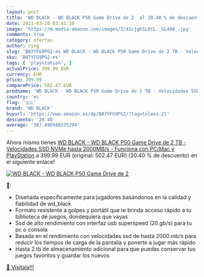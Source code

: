 ```yaml
---
layout: post
title: 'WD BLACK - WD BLACK P50 Game Drive de 2  al 20.40 % de descuento'
date: 2021-03-10 03:41:10
image: 'https://m.media-amazon.com/images/I/41cjghSL8tL._SL400_.jpg'
comments: true
category: ofertas
author: ring
slug: 'B07YFG9PG2-es WD BLACK - WD BLACK P50 Game Drive de 2 TB - Velocidades...'
sku: 'B07YFG9PG2-es'
tags: [ 'playstation', ]
actualPrice: 399.99 EUR
currency: EUR
price: 399.99
comparePrice: 502.47 EUR
prodname: 'WD BLACK - WD BLACK P50 Game Drive de 2 TB - Velocidades SSD NVMe hasta 2000MB/s - Funciona con PC/Mac y PlayStation'
country: 'es'
flag: '🇪🇸'
brand: 'WD BLACK'
buyurl: 'https://www.amazon.es/dp/B07YFG9PG2/?tag=tolees-21'
descuento: '20.40'
average: '387.490588235294'
---
```


Ahora mismo tienes [WD BLACK - WD BLACK P50 Game Drive de 2 TB - Velocidades SSD NVMe hasta 2000MB/s - Funciona con PC/Mac y PlayStation](https://www.amazon.es/dp/B07YFG9PG2/?tag=tolees-21) a 399.99 EUR (original: 502.47 EUR) (20.40 %  de descuento) en el siguiente enlace!

[![WD BLACK - WD BLACK P50 Game Drive de 2 ](https://m.media-amazon.com/images/I/41cjghSL8tL._SL400_.jpg)](https://www.amazon.es/dp/B07YFG9PG2/?tag=tolees-21)

🔎:

- Diseñada específicamente para jugadores basándonos en la calidad y fiabilidad de wd_black
- Formato resistente a golpes y portátil que te brinda acceso rápido a tu biblioteca de juegos, dondequiera que vayas
- Ssd de alto rendimiento con interfaz usb superspeed (20.gb/s) para tu pc o consola
- Basada en el rendimiento con velocidades ssd de hasta 2000.mb/s para reducir los tiempos de carga de la pantalla y ponerte a jugar más rápido
- Hasta 2.tb de almacenamiento adicional para que puedas conservar tus juegos favoritos y guardar los nuevos

[🛒 Visítala!!!](https://www.amazon.es/dp/B07YFG9PG2/?tag=tolees-21)
